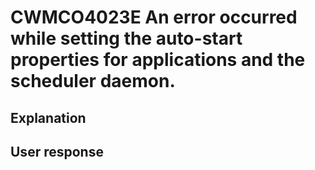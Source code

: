 # CWMCO4023E An error occurred while setting the auto-start properties for applications and the scheduler daemon.

## Explanation

## User response